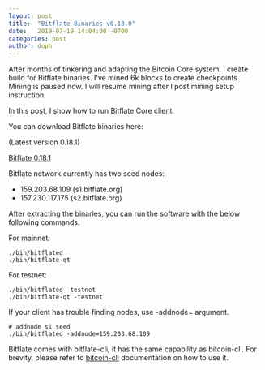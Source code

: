 ```yaml
---
layout: post
title:  "Bitflate Binaries v0.18.0"
date:   2019-07-19 14:04:00 -0700
categories: post
author: doph
---
```


After months of tinkering and adapting the Bitcoin Core system, I create build for Bitflate binaries.
I've mined 6k blocks to create checkpoints. Mining is paused now. I will resume mining after I post
mining setup instruction.

In this post, I show how to run Bitflate Core client.

You can download Bitflate binaries here:

(Latest version 0.18.1)

[Bitflate 0.18.1](https://github.com/bitflate/bitflate/releases/tag/v0.18.1)

Bitflate network currently has two seed nodes:

- 159.203.68.109 (s1.bitflate.org)
- 157.230.117.175 (s2.bitflate.org)

After extracting the binaries, you can run the software with the below following commands.

For mainnet:

```
./bin/bitflated
./bin/bitflate-qt
```

For testnet:

```
./bin/bitflated -testnet
./bin/bitflate-qt -testnet
```

If your client has trouble finding nodes, use -addnode= argument.

```
# addnode s1 seed
./bin/bitflated -addnode=159.203.68.109
```

Bitflate comes with bitflate-cli, it has the same capability as bitcoin-cli. For brevity,
please refer to [bitcoin-cli](https://en.bitcoin.it/wiki/Original_Bitcoin_client/API_calls_list) documentation on how to use it.